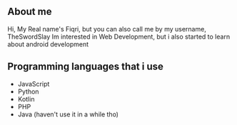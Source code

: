 ## About me
Hi, My Real name's Fiqri, but you can also call me by my username, TheSwordSlay
Im interested in Web Development, but i also started to learn about android development

## Programming languages that i use
- JavaScript
- Python
- Kotlin
- PHP
- Java (haven't use it in a while tho)

<!---
TheSwordSlay/TheSwordSlay is a ✨ special ✨ repository because its `README.md` (this file) appears on your GitHub profile.
You can click the Preview link to take a look at your changes.
--->
